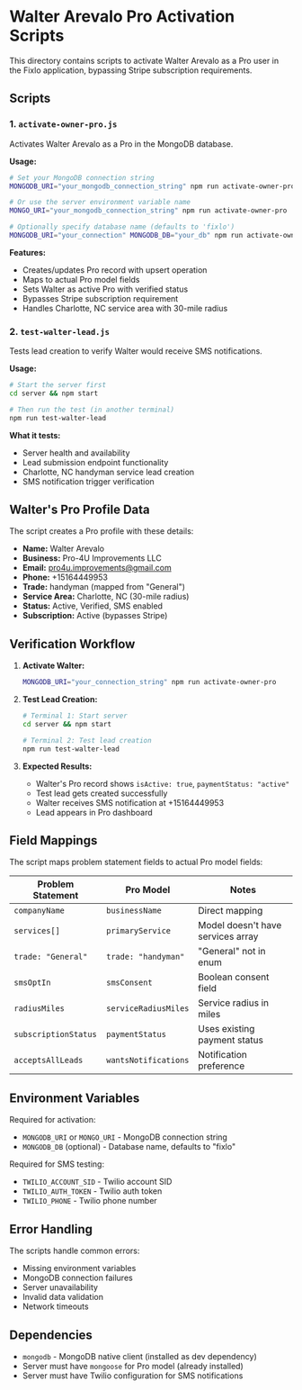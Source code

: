 # Walter Arevalo Pro Activation Scripts

This directory contains scripts to activate Walter Arevalo as a Pro user in the Fixlo application, bypassing Stripe subscription requirements.

## Scripts

### 1. `activate-owner-pro.js`
Activates Walter Arevalo as a Pro in the MongoDB database.

**Usage:**
```bash
# Set your MongoDB connection string
MONGODB_URI="your_mongodb_connection_string" npm run activate-owner-pro

# Or use the server environment variable name
MONGO_URI="your_mongodb_connection_string" npm run activate-owner-pro

# Optionally specify database name (defaults to 'fixlo')
MONGODB_URI="your_connection" MONGODB_DB="your_db" npm run activate-owner-pro
```

**Features:**
- Creates/updates Pro record with upsert operation
- Maps to actual Pro model fields
- Sets Walter as active Pro with verified status
- Bypasses Stripe subscription requirement
- Handles Charlotte, NC service area with 30-mile radius

### 2. `test-walter-lead.js` 
Tests lead creation to verify Walter would receive SMS notifications.

**Usage:**
```bash
# Start the server first
cd server && npm start

# Then run the test (in another terminal)
npm run test-walter-lead
```

**What it tests:**
- Server health and availability
- Lead submission endpoint functionality
- Charlotte, NC handyman service lead creation
- SMS notification trigger verification

## Walter's Pro Profile Data

The script creates a Pro profile with these details:

- **Name:** Walter Arevalo
- **Business:** Pro-4U Improvements LLC
- **Email:** pro4u.improvements@gmail.com
- **Phone:** +15164449953
- **Trade:** handyman (mapped from "General")
- **Service Area:** Charlotte, NC (30-mile radius)
- **Status:** Active, Verified, SMS enabled
- **Subscription:** Active (bypasses Stripe)

## Verification Workflow

1. **Activate Walter:**
   ```bash
   MONGODB_URI="your_connection_string" npm run activate-owner-pro
   ```

2. **Test Lead Creation:**
   ```bash
   # Terminal 1: Start server
   cd server && npm start
   
   # Terminal 2: Test lead creation
   npm run test-walter-lead
   ```

3. **Expected Results:**
   - Walter's Pro record shows `isActive: true`, `paymentStatus: "active"`
   - Test lead gets created successfully
   - Walter receives SMS notification at +15164449953
   - Lead appears in Pro dashboard

## Field Mappings

The script maps problem statement fields to actual Pro model fields:

| Problem Statement | Pro Model | Notes |
|------------------|-----------|-------|
| `companyName` | `businessName` | Direct mapping |
| `services[]` | `primaryService` | Model doesn't have services array |
| `trade: "General"` | `trade: "handyman"` | "General" not in enum |
| `smsOptIn` | `smsConsent` | Boolean consent field |
| `radiusMiles` | `serviceRadiusMiles` | Service radius in miles |
| `subscriptionStatus` | `paymentStatus` | Uses existing payment status |
| `acceptsAllLeads` | `wantsNotifications` | Notification preference |

## Environment Variables

Required for activation:
- `MONGODB_URI` or `MONGO_URI` - MongoDB connection string
- `MONGODB_DB` (optional) - Database name, defaults to "fixlo"

Required for SMS testing:
- `TWILIO_ACCOUNT_SID` - Twilio account SID
- `TWILIO_AUTH_TOKEN` - Twilio auth token  
- `TWILIO_PHONE` - Twilio phone number

## Error Handling

The scripts handle common errors:
- Missing environment variables
- MongoDB connection failures
- Server unavailability
- Invalid data validation
- Network timeouts

## Dependencies

- `mongodb` - MongoDB native client (installed as dev dependency)
- Server must have `mongoose` for Pro model (already installed)
- Server must have Twilio configuration for SMS notifications